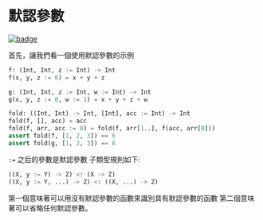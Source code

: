 # 默認參數

[![badge](https://img.shields.io/endpoint.svg?url=https%3A%2F%2Fgezf7g7pd5.execute-api.ap-northeast-1.amazonaws.com%2Fdefault%2Fsource_up_to_date%3Fowner%3Derg-lang%26repos%3Derg%26ref%3Dmain%26path%3Ddoc/EN/syntax/type/advanced/default_param.md%26commit_hash%3D06f8edc9e2c0cee34f6396fd7c64ec834ffb5352)](https://gezf7g7pd5.execute-api.ap-northeast-1.amazonaws.com/default/source_up_to_date?owner=erg-lang&repos=erg&ref=main&path=doc/EN/syntax/type/advanced/default_param.md&commit_hash=06f8edc9e2c0cee34f6396fd7c64ec834ffb5352)

首先，讓我們看一個使用默認參數的示例

```python
f: (Int, Int, z := Int) -> Int
f(x, y, z := 0) = x + y + z

g: (Int, Int, z := Int, w := Int) -> Int
g(x, y, z := 0, w := 1) = x + y + z + w

fold: ((Int, Int) -> Int, [Int], acc := Int) -> Int
fold(f, [], acc) = acc
fold(f, arr, acc := 0) = fold(f, arr[1..], f(acc, arr[0]))
assert fold(f, [1, 2, 3]) == 6
assert fold(g, [1, 2, 3]) == 8
```

`:=` 之后的參數是默認參數
子類型規則如下:

```python
((X, y := Y) -> Z) <: (X -> Z)
((X, y := Y, ...) -> Z) <: ((X, ...) -> Z)
```

第一個意味著可以用沒有默認參數的函數來識別具有默認參數的函數
第二個意味著可以省略任何默認參數。